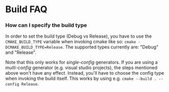 # Build FAQ

### How can I specify the build type

In order to set the build type (Debug vs Release), you have to use the `CMAKE_BUILD_TYPE` variable when invoking cmake like so: `cmake
-DCMAKE_BUILD_TYPE=Release`. The supported types currently are: "Debug" and "Release".

Note that this only works for *single-config* generators. If you are using a *multi-config* generator (e.g. visual studio projects), the steps
mentioned above won't have any effect. Instead, you'll have to choose the config type when invoking the build itself. This works by using e.g. `cmake
--build . --config Release`.
